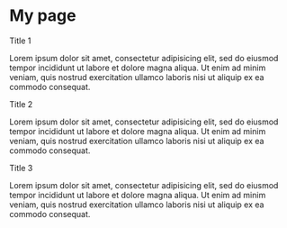 <!DOCTYPE html>
<html>
<head>

<meta charset="utf-8">
<meta name="viewport" content="width=device-width, initial-scale=1">    
<title>Week 2 - Solution</title>
<link rel="stylesheet" href="css/stylesheet.css">
    
</head>
    
<body>
  <h1>My page</h1>  
    <div class="container">
        <div class= "col-lg-3 col-md-6 col-sm-12">
            <section>
            <div class= "title1">Title 1</div>
            <p>Lorem ipsum dolor sit amet, consectetur adipisicing elit, sed do eiusmod tempor incididunt ut labore et dolore magna aliqua. Ut enim ad minim veniam, quis nostrud exercitation ullamco laboris nisi ut aliquip ex ea commodo consequat.</p></section></div>
        <div class= "col-lg-3 col-md-6 col-sm-12">
            <section>
            <div class= "title2">Title 2</div>
                <p>Lorem ipsum dolor sit amet, consectetur adipisicing elit, sed do eiusmod tempor incididunt ut labore et dolore magna aliqua. Ut enim ad minim veniam, quis nostrud exercitation ullamco laboris nisi ut aliquip ex ea commodo consequat.</p></section></div>
        <div class= "col-lg-3 col-md-12 col-sm-12">
            <section>
            <div class= "title3">Title 3</div>
                <p>Lorem ipsum dolor sit amet, consectetur adipisicing elit, sed do eiusmod tempor incididunt ut labore et dolore magna aliqua. Ut enim ad minim veniam, quis nostrud exercitation ullamco laboris nisi ut aliquip ex ea commodo consequat.</p></section></div>
    </div>
</body>     
</html>
